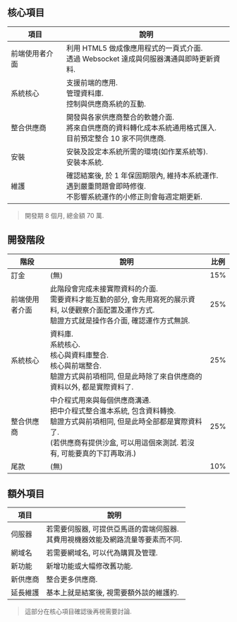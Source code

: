 
## 核心項目

|項目|說明|
|---|---|
|前端使用者介面|利用 HTML5 做成像應用程式的一頁式介面. <br />透過 Websocket 達成與伺服器溝通與即時更新資料.|
|系統核心|支援前端的應用. <br />管理資料庫. <br />控制與供應商系統的互動.|
|整合供應商|開發與各家供應商整合的軟體介面. <br />將來自供應商的資料轉化成本系統通用格式匯入. <br />目前預定整合 10 家不同供應商. |
|安裝|安裝及設定本系統所需的環境(如作業系統等). <br />安裝本系統.|
|維護|確認結案後, 於 1 年保固期限內, 維持本系統運作. <br />遇到嚴重問題會即時修復. <br />不影響系統運作的小修正則會每週定期更新.|


> 開發期 8 個月, 總金額 70 萬.



## 開發階段

|階段|說明|比例|
|---|---|---|
|訂金|(無)|15%|
|前端使用者介面|此階段會完成未接實際資料的介面. <br />需要資料才能互動的部分, 會先用寫死的展示資料, 以便觀察介面配置及運作方式. <br />驗證方式就是操作各介面, 確認運作方式無誤.|25%|
|系統核心|資料庫. <br />系統核心. <br />核心與資料庫整合. <br />核心與前端整合. <br />驗證方式與前項相同, 但是此時除了來自供應商的資料以外, 都是實際資料了.|25%|
|整合供應商|中介程式用來與每個供應商溝通. <br />把中介程式整合進本系統, 包含資料轉換. <br />驗證方式與前項相同, 但是此時全部都是實際資料了. <br />(若供應商有提供沙盒, 可以用這個來測試. 若沒有, 可能要真的下訂再取消.) |25%|
|尾款|(無)|10%|



## 額外項目

|項目|說明|
|---|---|
|伺服器|若需要伺服器, 可提供亞馬遜的雲端伺服器. <br />其費用視機器效能及網路流量等要素而不同.|
|網域名|若需要網域名, 可以代為購買及管理.|
|新功能|新增功能或大幅修改舊功能.|
|新供應商|整合更多供應商.|
|延長維護|基本上就是結案後, 視需要額外談的維護約.|

> 這部分在核心項目確認後再視需要討論.

